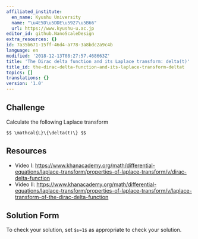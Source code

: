 ```yaml
---
affiliated_institute:
  en_name: Kyushu University
  name: "\u4E5D\u5DDE\u5927\u5B66"
  url: https://www.kyushu-u.ac.jp
editor_id: github.NanoScaleDesign
extra_resources: {}
id: 7a35b671-15ff-46d4-a778-3a8bdc2a9c4b
language: en
modified: '2018-12-13T08:27:57.468663Z'
title: 'The Dirac delta function and its Laplace transform: delta(t)'
title_id: the-dirac-delta-function-and-its-laplace-transform-deltat
topics: []
translations: {}
version: '1.0'
---
```


## Challenge
Calculate the following Laplace transform

`$$ \mathcal{L}\{\delta(t)\} $$`

## Resources
- Video I: https://www.khanacademy.org/math/differential-equations/laplace-transform/properties-of-laplace-transform/v/dirac-delta-function
- Video II: https://www.khanacademy.org/math/differential-equations/laplace-transform/properties-of-laplace-transform/v/laplace-transform-of-the-dirac-delta-function

## Solution Form
To check your solution, set `$s=1$` as appropriate to check your solution.
